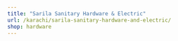 ```yaml
---
title: "Sarila Sanitary Hardware & Electric"
url: /karachi/sarila-sanitary-hardware-and-electric/
shop: hardware
---
```


